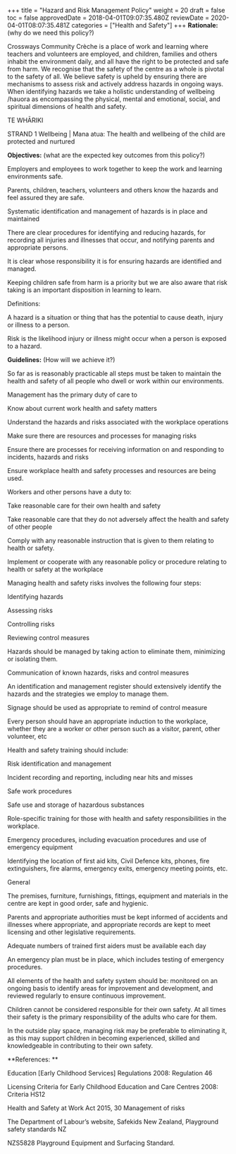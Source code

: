 +++
title = "Hazard and Risk Management Policy"
weight = 20
draft = false
toc = false
approvedDate = 2018-04-01T09:07:35.480Z
reviewDate = 2020-04-01T08:07:35.481Z
categories = ["Health and Safety"]
+++
**Rationale:** (why do we need this policy?)

Crossways Community Crèche is a place of work and learning where teachers and volunteers are employed, and children, families and others inhabit the environment daily, and all have the right to be protected and safe from harm. We recognise that the safety of the centre as a whole is pivotal to the safety of all.  We believe safety is upheld by ensuring there are mechanisms to assess risk and actively address hazards in ongoing ways. When identifying hazards we take a holistic understanding of wellbeing /hauora as encompassing the physical, mental and emotional, social, and spiritual dimensions of health and safety.

TE WHĀRIKI

STRAND 1 Wellbeing | Mana atua: The health and wellbeing of the child are protected and nurtured 

**Objectives:** (what are the expected key outcomes from this policy?)

Employers and employees to work together to keep the work and learning environments safe. 

Parents, children, teachers, volunteers and others know the hazards and feel assured they are safe.

Systematic identification and management of hazards is in place and maintained

There are clear procedures for identifying and reducing hazards, for recording all injuries and illnesses that occur, and notifying parents and appropriate persons.

It is clear whose responsibility it is for ensuring hazards are identified and managed.

Keeping children safe from harm is a priority but we are also aware that risk taking is an important disposition in learning to learn.

Definitions:

A hazard is a situation or thing that has the potential to cause death, injury or illness to a person.

Risk is the likelihood injury or illness might occur when a person is exposed to a hazard. 



**Guidelines:** (How will we achieve it?)

So far as is reasonably practicable all steps must be taken to maintain the health and safety of all people who dwell or work within our environments.  

Management has the primary duty of care to

Know about current work health and safety matters

Understand the hazards and risks associated with the workplace operations

Make sure there are resources and processes for managing risks

Ensure there are processes for receiving information on and  responding to incidents, hazards and risks

Ensure workplace health and safety processes and resources are being used.

 

Workers and other persons have a duty to:

Take reasonable care for their own health and safety

Take reasonable care that they do not adversely affect the health and safety of other people

Comply with any reasonable instruction that is given to them relating to health or safety.

Implement or cooperate with any reasonable policy or procedure relating to health or safety at the workplace 



Managing health and safety risks involves the following four steps:

Identifying hazards

Assessing risks

Controlling risks

Reviewing control measures

Hazards should be managed by taking action to eliminate them, minimizing or isolating them. 

Communication of known hazards, risks and control measures

An identification and management register should extensively identify the hazards and the strategies we employ to manage them. 

Signage should be used as appropriate to remind of control measure 

Every person should have an appropriate induction to the workplace, whether they are a worker or other person such as a visitor, parent, other volunteer, etc

Health and safety training should include:

Risk identification and management

Incident recording and reporting, including near hits and misses

Safe work procedures 

Safe use and storage of hazardous substances

Role-specific training for those with health and safety responsibilities in the workplace. 

Emergency procedures, including evacuation procedures and use of emergency equipment

Identifying the location of first aid kits, Civil Defence kits, phones, fire extinguishers, fire alarms, emergency exits, emergency meeting points, etc.

General 

The premises, furniture, furnishings, fittings, equipment and materials in the centre are kept in good order, safe and hygienic.

Parents and appropriate authorities must be kept informed of accidents and illnesses where appropriate, and appropriate records are kept to meet licensing and other legislative requirements.

Adequate numbers of trained first aiders must be available each day 

An emergency plan must be in place, which includes testing of emergency procedures.

All elements of the health and safety system should be: monitored on an ongoing basis to identify areas for improvement and development, and reviewed regularly to ensure continuous improvement.

Children cannot be considered responsible for their own safety. At all times their safety is the primary responsibility of the adults who care for them.

In the outside play space, managing risk may be preferable to eliminating it, as this may support children in becoming experienced, skilled and knowledgeable in contributing to their own safety.



**References: **

Education \[Early Childhood Services] Regulations 2008: Regulation 46

Licensing Criteria for Early Childhood Education and Care Centres 2008: Criteria HS12 

Health and Safety at Work Act 2015, 30 Management of risks

The Department of Labour’s website, Safekids New Zealand, Playground safety standards NZ

NZS5828 Playground Equipment and Surfacing Standard.

